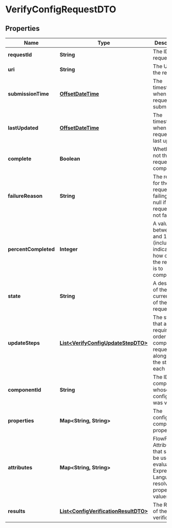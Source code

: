 
# VerifyConfigRequestDTO

## Properties
Name | Type | Description | Notes
------------ | ------------- | ------------- | -------------
**requestId** | **String** | The ID of the request |  [optional]
**uri** | **String** | The URI for the request |  [optional]
**submissionTime** | [**OffsetDateTime**](OffsetDateTime.md) | The timestamp of when the request was submitted |  [optional]
**lastUpdated** | [**OffsetDateTime**](OffsetDateTime.md) | The timestamp of when the request was last updated |  [optional]
**complete** | **Boolean** | Whether or not the request is completed |  [optional]
**failureReason** | **String** | The reason for the request failing, or null if the request has not failed |  [optional]
**percentCompleted** | **Integer** | A value between 0 and 100 (inclusive) indicating how close the request is to completion |  [optional]
**state** | **String** | A description of the current state of the request |  [optional]
**updateSteps** | [**List&lt;VerifyConfigUpdateStepDTO&gt;**](VerifyConfigUpdateStepDTO.md) | The steps that are required in order to complete the request, along with the status of each |  [optional]
**componentId** | **String** | The ID of the component whose configuration was verified |  [optional]
**properties** | **Map&lt;String, String&gt;** | The configured component properties |  [optional]
**attributes** | **Map&lt;String, String&gt;** | FlowFile Attributes that should be used to evaluate Expression Language for resolving property values |  [optional]
**results** | [**List&lt;ConfigVerificationResultDTO&gt;**](ConfigVerificationResultDTO.md) | The Results of the verification |  [optional]



